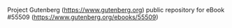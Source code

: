 Project Gutenberg (https://www.gutenberg.org) public repository for
eBook #55509 (https://www.gutenberg.org/ebooks/55509)
